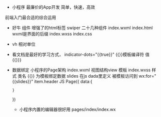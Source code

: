 - 小程序
最廉价的App开发  简单，快速，高效

前端入门最合适的综合运用

- 好牛 
组件 增强了的html标签
swiper 二十几种组件
index.wxml     index.html   wxml是界面的后缀
index.wxss     index.css

- vh 相对单位
- 看文档是最好的学习方式， indicator-dots="{{true}}"
{{}}模板编译符 值 {{}}}

- 数据绑定
  小程序的Page架构
  index.wxml   视图结构view  模板
  index.wxss   样式  类名
  {{}}  为模板绑定数据   slides  在js dada里定义
  被模板访问到 wx:for="{{slides}}"   item.header
  JS    Page({
      data:{
          
      }
  })

  - 小程序内置的编辑器很好用
   pages/index/index.wx